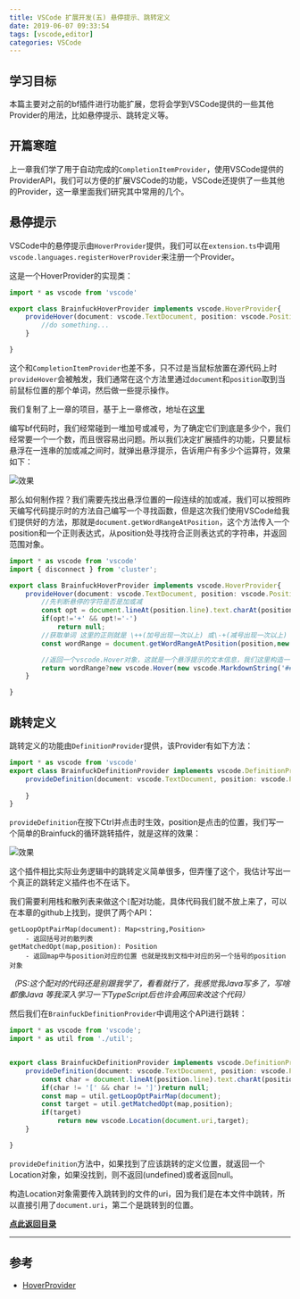 ```yaml
---
title: VSCode 扩展开发(五) 悬停提示、跳转定义
date: 2019-06-07 09:33:54
tags: [vscode,editor]
categories: VSCode
---
```


## 学习目标
本篇主要对之前的bf插件进行功能扩展，您将会学到VSCode提供的一些其他Provider的用法，比如悬停提示、跳转定义等。

## 开篇寒暄
上一章我们学了用于自动完成的`CompletionItemProvider`，使用VSCode提供的ProviderAPI，我们可以方便的扩展VSCode的功能，VSCode还提供了一些其他的Provider，这一章里面我们研究其中常用的几个。

## 悬停提示
VSCode中的悬停提示由`HoverProvider`提供，我们可以在`extension.ts`中调用`vscode.languages.registerHoverProvider`来注册一个Provider。

这是一个HoverProvider的实现类：
```typescript
import * as vscode from 'vscode'

export class BrainfuckHoverProvider implements vscode.HoverProvider{
    provideHover(document: vscode.TextDocument, position: vscode.Position, token: vscode.CancellationToken): vscode.ProviderResult<vscode.Hover> {
        //do something...     
    }

}
```

这个和`CompletionItemProvider`也差不多，只不过是当鼠标放置在源代码上时`provideHover`会被触发，我们通常在这个方法里通过`document`和`position`取到当前鼠标位置的那个单词，然后做一些提示操作。

我们复制了上一章的项目，基于上一章修改，地址在[这里](https://github.com/YHaoNan/vscode-tutorial/tree/master/vsc-extensions-tutorial-5)

编写bf代码时，我们经常碰到一堆加号或减号，为了确定它们到底是多少个，我们经常要一个一个数，而且很容易出问题。所以我们决定扩展插件的功能，只要鼠标悬浮在一连串的加或减之间时，就弹出悬浮提示，告诉用户有多少个运算符，效果如下：

![效果](https://s2.ax1x.com/2019/06/07/VwY8gK.gif)

那么如何制作捏？我们需要先找出悬浮位置的一段连续的加或减，我们可以按照昨天编写代码提示时的方法自己编写一个寻找函数，但是这次我们使用VSCode给我们提供好的方法，那就是`document.getWordRangeAtPosition`，这个方法传入一个position和一个正则表达式，从position处寻找符合正则表达式的字符串，并返回范围对象。

```typescript
import * as vscode from 'vscode'
import { disconnect } from 'cluster';

export class BrainfuckHoverProvider implements vscode.HoverProvider{
    provideHover(document: vscode.TextDocument, position: vscode.Position, token: vscode.CancellationToken): vscode.ProviderResult<vscode.Hover> {
        //先判断悬停的字符是否是加或减
        const opt = document.lineAt(position.line).text.charAt(position.character);
        if(opt!='+' && opt!='-')
            return null;
        //获取单词 这里的正则就是 \++(加号出现一次以上) 或\-+(减号出现一次以上)
        const wordRange = document.getWordRangeAtPosition(position,new RegExp('\\'+opt+'+'));

        //返回一个vscode.Hover对象，这就是一个悬浮提示的文本信息，我们这里构造一个MarkdownString用于显示文本，当有选中单词位置有多个悬浮提示的话，将放在一起显示
        return wordRange?new vscode.Hover(new vscode.MarkdownString('### BF Opt Counter  \n\n * **Opt: `'+opt+'`**\n\n* **Length: `'+(wordRange.end.character-wordRange.start.character)+'`**')):null;
    }

}
```

## 跳转定义
跳转定义的功能由`DefinitionProvider`提供，该Provider有如下方法：
```typescript
import * as vscode from 'vscode'
export class BrainfuckDefinitionProvider implements vscode.DefinitionProvider{
    provideDefinition(document: vscode.TextDocument, position: vscode.Position, token: vscode.CancellationToken): vscode.ProviderResult<vscode.Location | vscode.Location[] | vscode.LocationLink[]> {
        
    }
}
```
`provideDefinition`在按下Ctrl并点击时生效，position是点击的位置，我们写一个简单的Brainfuck的循环跳转插件，就是这样的效果：

![效果](https://s2.ax1x.com/2019/06/07/V0lWF0.gif)

这个插件相比实际业务逻辑中的跳转定义简单很多，但弄懂了这个，我估计写出一个真正的跳转定义插件也不在话下。

我们需要利用栈和散列表来做这个`[`配对功能，具体代码我们就不放上来了，可以在本章的github上找到，提供了两个API：
```
getLoopOptPairMap(document): Map<string,Position>
    - 返回括号对的散列表
getMatchedOpt(map,position): Position
    - 返回map中与position对应的位置 也就是找到文档中对应的另一个括号的position对象
```

*（PS:这个配对的代码还是别跟我学了，看看就行了，我感觉我Java写多了，写啥都像Java 等我深入学习一下TypeScript后也许会再回来改这个代码）*

然后我们在`BrainfuckDefinitionProvider`中调用这个API进行跳转：
```typescript
import * as vscode from 'vscode';
import * as util from './util';


export class BrainfuckDefinitionProvider implements vscode.DefinitionProvider{
    provideDefinition(document: vscode.TextDocument, position: vscode.Position, token: vscode.CancellationToken): vscode.ProviderResult<vscode.Location | vscode.Location[] | vscode.LocationLink[]> {
        const char = document.lineAt(position.line).text.charAt(position.character);
        if(char != '[' && char != ']')return null;
        const map = util.getLoopOptPairMap(document);
        const target = util.getMatchedOpt(map,position);
        if(target)
            return new vscode.Location(document.uri,target);
    }

}
```
`provideDefinition`方法中，如果找到了应该跳转的定义位置，就返回一个Location对象，如果没找到，则不返回(undefined)或者返回null。

构造Location对象需要传入跳转到的文件的uri，因为我们是在本文件中跳转，所以直接引用了`document.uri`，第二个是跳转到的位置。

**[点此返回目录](/post/vscode-ext1#目录)**

---

## 参考
* [HoverProvider](https://code.visualstudio.com/api/references/vscode-api#HoverProvider)